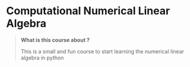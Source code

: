 # Computational Numerical Linear Algebra
> **What is this course about ?**
>
> This is a small and fun course to start learning the numerical linear algebra in python